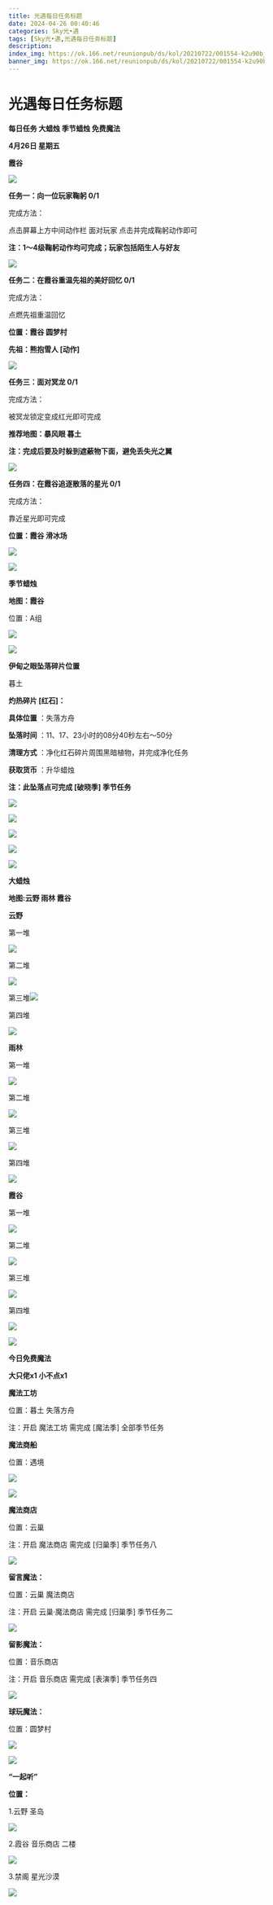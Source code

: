 ```yaml
---
title: 光遇每日任务标题
date: 2024-04-26 00:40:46
categories: Sky光•遇
tags: [Sky光•遇,光遇每日任务标题]
description: 
index_img: https://ok.166.net/reunionpub/ds/kol/20210722/001554-k2u90bj7ay.png?imageView&thumbnail=600x0&type=jpg
banner_img: https://ok.166.net/reunionpub/ds/kol/20210722/001554-k2u90bj7ay.png?imageView&thumbnail=600x0&type=jpg
---
```

# 光遇每日任务标题
**每日任务 大蜡烛 季节蜡烛 免费魔法**

 **4月26日 星期五**

 **霞谷**

![](https://img.166.net/reunionpub/ds/kol/20240426/000948-ewjmit70c6.jpg)

 **任务一：向一位玩家鞠躬 0/1**

完成方法：

点击屏幕上方中间动作栏 面对玩家 点击并完成鞠躬动作即可

 **注：1～4级鞠躬动作均可完成；玩家包括陌生人与好友**

![](https://img.166.net/reunionpub/ds/kol/20240426/000312-tyucbniwpr.jpg)

 **任务二：在霞谷重温先祖的美好回忆 0/1**

完成方法：

点燃先祖重温回忆

 **位置：霞谷 圆梦村**

 **先祖：熊抱雪人 [动作]**

![](https://img.166.net/reunionpub/ds/kol/20240426/000356-nujhbwse69.jpg)

 **任务三：面对冥龙 0/1**

完成方法：

被冥龙锁定变成红光即可完成

 **推荐地图：暴风眼 暮土**

 **注：完成后要及时躲到遮蔽物下面，避免丢失光之翼**

![](https://img.166.net/reunionpub/ds/kol/20240426/000414-ouwg7jken4.jpeg)

 **任务四：在霞谷追逐散落的星光 0/1**

完成方法：

靠近星光即可完成

 **位置：霞谷 滑冰场**

![](https://img.166.net/reunionpub/ds/kol/20240426/000431-tplz0c69qf.jpeg)

![](https://img.166.net/reunionpub/ds/kol/20240127/072230-kr6zdftygs.png)

 **季节蜡烛**

 **地图：霞谷**

位置：A组

![](https://img.166.net/reunionpub/ds/kol/20240425/234350-n01gvl3ob8.jpg)

![](https://img.166.net/reunionpub/ds/kol/20240127/072300-y4gsrkwvcm.png)

 **伊甸之眼坠落碎片位置**

暮土

 **灼热碎片 [红石]：**

 **具体位置** ：失落方舟

 **坠落时间** ：11、17、23小时的08分40秒左右～50分

 **清理方式** ：净化红石碎片周围黑暗植物，并完成净化任务

 **获取货币** ：升华蜡烛

 **注：此坠落点可完成  [破晓季] 季节任务**

![](https://img.166.net/reunionpub/ds/kol/20240425/235004-i361pssdgt.jpeg)

![](https://img.166.net/reunionpub/ds/kol/20240425/235015-1aois9c03y.jpg)

![](https://img.166.net/reunionpub/ds/kol/20240425/235034-dyq7lk35g8.jpeg)

![](https://img.166.net/reunionpub/ds/kol/20240425/235025-g8c0v39okz.jpeg)

![](https://img.166.net/reunionpub/ds/kol/20240127/072300-y4gsrkwvcm.png)

 **大蜡烛**

 **地图:云野 雨林 霞谷**

 **云野**

第一堆

![](https://img.166.net/reunionpub/ds/kol/20240425/234525-152naswfb6.jpg)

第二堆

![](https://img.166.net/reunionpub/ds/kol/20240425/234550-ar95i1bcz7.jpg)

第三堆![](https://img.166.net/reunionpub/ds/kol/20240425/234532-cua6bn8sot.jpg)

第四堆

![](https://img.166.net/reunionpub/ds/kol/20240425/234557-98q1lru6mg.jpg)

 **雨林**

第一堆

![](https://img.166.net/reunionpub/ds/kol/20240425/234629-a31fo0idwe.jpg)

第二堆

![](https://img.166.net/reunionpub/ds/kol/20240425/234638-jdph4os7u2.jpg)

第三堆

![](https://img.166.net/reunionpub/ds/kol/20240425/234645-i9l8gjv5ak.jpg)

第四堆

![](https://img.166.net/reunionpub/ds/kol/20240425/234656-o4nhqritf5.jpg)

 **霞谷**

第一堆

![](https://img.166.net/reunionpub/ds/kol/20240425/234713-igmwlh2v39.jpg)

第二堆

![](https://img.166.net/reunionpub/ds/kol/20240425/234721-fq0spt426m.jpg)

第三堆

![](https://img.166.net/reunionpub/ds/kol/20240425/234730-gwei81k6fq.jpg)

第四堆

![](https://img.166.net/reunionpub/ds/kol/20240425/234736-1fdgo6br0u.jpg)

 **![](https://img.166.net/reunionpub/ds/kol/20231014/004048-gyt2imp830.png)**

 **今日免费魔法**

 **大只佬x1 小不点x1**

 **魔法工坊**

位置：暮土 失落方舟

注：开启 魔法工坊 需完成 [魔法季] 全部季节任务

 **魔法商船**

位置：遇境

 **![](https://img.166.net/reunionpub/ds/kol/20231014/004605-qmuiowanf4.png)**

![](https://img.166.net/reunionpub/ds/kol/20240425/234828-9ck40nvh8a.jpg)

 **魔法商店**

位置：云巢

注：开启 魔法商店 需完成 [归巢季] 季节任务八

![](https://img.166.net/reunionpub/ds/kol/20240425/234818-8l1ynt6kpu.jpg)

 **留言魔法：**

位置：云巢 魔法商店

注：开启 云巢·魔法商店 需完成 [归巢季] 季节任务二

![](https://img.166.net/reunionpub/ds/kol/20240104/233540-rs5n8klws2.jpg)

 **留影魔法：**

位置：音乐商店

注：开启 音乐商店 需完成 [表演季] 季节任务四

![](https://img.166.net/reunionpub/ds/kol/20240421/233535-m34rleb9f6.jpeg)

 **球玩魔法：**

位置：圆梦村

 **![](https://img.166.net/reunionpub/ds/kol/20231014/005022-4hnlvzm7iu.png)**

 **![](https://img.166.net/reunionpub/ds/kol/20231220/070757-w9oeg612sl.png)**

 **“一起听”**

 **位置：**

1.云野 圣岛

**![](https://img.166.net/reunionpub/ds/kol/20231220/071109-so6aef3jyr.jpeg)**

2.霞谷 音乐商店 二楼

**![](https://img.166.net/reunionpub/ds/kol/20231220/071120-naym3f5u4g.jpeg)**

3.禁阁 星光沙漠

 **![](https://img.166.net/reunionpub/ds/kol/20231220/071136-p6b05krfu4.png)**

